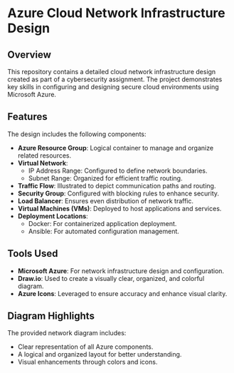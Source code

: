 # Azure Cloud Network Infrastructure Design

## Overview

This repository contains a detailed cloud network infrastructure design created as part of a cybersecurity assignment. The project demonstrates key skills in configuring and designing secure cloud environments using Microsoft Azure.

## Features

The design includes the following components:

- **Azure Resource Group**: Logical container to manage and organize related resources.
- **Virtual Network**:
  - IP Address Range: Configured to define network boundaries.
  - Subnet Range: Organized for efficient traffic routing.
- **Traffic Flow**: Illustrated to depict communication paths and routing.
- **Security Group**: Configured with blocking rules to enhance security.
- **Load Balancer**: Ensures even distribution of network traffic.
- **Virtual Machines (VMs)**: Deployed to host applications and services.
- **Deployment Locations**:
  - Docker: For containerized application deployment.
  - Ansible: For automated configuration management.

## Tools Used

- **Microsoft Azure**: For network infrastructure design and configuration.
- **Draw.io**: Used to create a visually clear, organized, and colorful diagram.
- **Azure Icons**: Leveraged to ensure accuracy and enhance visual clarity.

## Diagram Highlights

The provided network diagram includes:

- Clear representation of all Azure components.
- A logical and organized layout for better understanding.
- Visual enhancements through colors and icons.

